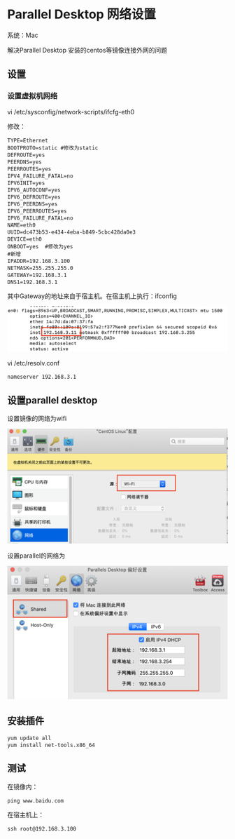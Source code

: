 # Parallel Desktop 网络设置

系统：Mac

解决Parallel Desktop 安装的centos等镜像连接外网的问题

## 设置

### 设置虚拟机网络

vi /etc/sysconfig/network-scripts/ifcfg-eth0

修改：

	TYPE=Ethernet
	BOOTPROTO=static #修改为static
	DEFROUTE=yes
	PEERDNS=yes
	PEERROUTES=yes
	IPV4_FAILURE_FATAL=no
	IPV6INIT=yes
	IPV6_AUTOCONF=yes
	IPV6_DEFROUTE=yes
	IPV6_PEERDNS=yes
	IPV6_PEERROUTES=yes
	IPV6_FAILURE_FATAL=no
	NAME=eth0
	UUID=dc473b53-e434-4eba-b849-5cbc428da0e3
	DEVICE=eth0
	ONBOOT=yes  #修改为yes
	#新增
	IPADDR=192.168.3.100
	NETMASK=255.255.255.0
	GATEWAY=192.168.3.1
	DNS1=192.168.3.1
	
其中Gateway的地址来自于宿主机。在宿主机上执行：ifconfig

![](Images/1.png)


vi /etc/resolv.conf

	nameserver 192.168.3.1
		
	
## 设置parallel desktop

设置镜像的网络为wifi

![](Images/2.png)

设置parallel的网络为

![](Images/3.png)

## 安装插件

	yum update all
	yum install net-tools.x86_64

## 测试

在镜像内：

	ping www.baidu.com
	
在宿主机上：

	ssh root@192.168.3.100